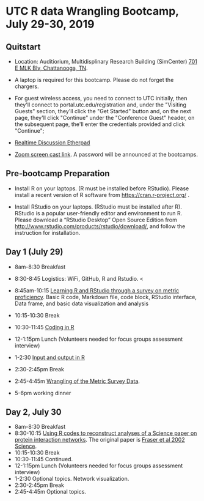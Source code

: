 # UTC R data Wrangling Bootcamp, July 29-30, 2019

## Quitstart
* Location: Auditiorium, Multidisplinary Research Building (SimCenter) [701 E MLK Blv, Chattanooga, TN](https://goo.gl/maps/aTHVrdgPWMF8Lmhc9).

* A laptop is required for this bootcamp. Please do not forget the chargers. 

* For guest wireless access, you need to connect to UTC initially, then they'll connect to portal.utc.edu/registration and, under the "Visiting Guests" section, they'll click the "Get Started" button and, on the next page, they'll click "Continue" under the "Conference Guest" header, on the subsequent page, the'll enter the credentials provided and click "Continue"; 

* [Realtime Discussion Etherpad](https://etherpad.wikimedia.org/p/UTC-R-bootcamp2019)

* [Zoom screen cast link](https://tennessee.zoom.us/j/703707071?pwd=SjhCOE9WQ2ZnV1pwczJqN2hyeUptZz09). A password will be announced at the bootcamps. 

## Pre-bootcamp Preparation
* Install R on your laptops. (R must be installed before RStudio).
Please install a recent version of R software from https://cran.r-project.org/ .
 
* Install RStudio on your laptops. (RStudio must be installed after R).
RStudio is a popular user-friendly editor and environment to run R.
Please download a “RStudio Desktop” Open Source Edition from http://www.rstudio.com/products/rstudio/download/, and follow the instruction for installation.
 
## Day 1 (July 29)

* 8am-8:30 	Breakfast <br>
* 8:30-8:45 	Logistics: WiFi, GitHub, R and Rstudio. <
* 8:45am-10:15	[Learning R and RStudio through a survey on metric proficiency](https://github.com/BDSpoke-UTC-Spelman-Tuskegee-WVU/R-bootcamp-summer2019/tree/master/1.startRwMetricExample). 
Basic R code, Markdown file, code block, RStudio interface, Data frame, and basic data visualization and analysis
* 10:15-10:30 	Break 
* 10:30-11:45	[Coding in R](https://github.com/BDSpoke-UTC-Spelman-Tuskegee-WVU/R-bootcamp-summer2019/tree/master/2.coding) 
* 12-1:15pm 	Lunch (Volunteers needed for focus groups assessment interview)	
* 1-2:30	[Input and output in R](https://github.com/BDSpoke-UTC-Spelman-Tuskegee-WVU/R-bootcamp-summer2019/tree/master/3.input-output) 

* 2:30-2:45pm 	Break
* 2:45-4:45m 	[Wrangling of the Metric Survey Data](https://github.com/BDSpoke-UTC-Spelman-Tuskegee-WVU/R-bootcamp-summer2019/tree/master/4.dataWrangle-metricExample). 

* 5-6pm	working dinner
	
## Day 2, July 30	
* 8am-8:30 	Breakfast <br>
* 8:30-10:15	[Using R codes to reconstruct analyses of a Science paper on protein interaction networks](https://github.com/BDSpoke-UTC-Spelman-Tuskegee-WVU/R-bootcamp-summer2019/tree/master/5.fraser.paper/PIN.KaKs). The original paper is [Fraser et al 2002 Science](https://www.ncbi.nlm.nih.gov/pubmed/11976460). 
* 10:15-10:30 	Break <br>
* 10:30-11:45	Continued. 
* 12-1:15pm 	Lunch (Volunteers needed for focus groups assessment interview)<br> 	
* 1-2:30	Optional topics. Network visualization. 
* 2:30-2:45pm 	Break
* 2:45-4:45m 	Optional topics. 

